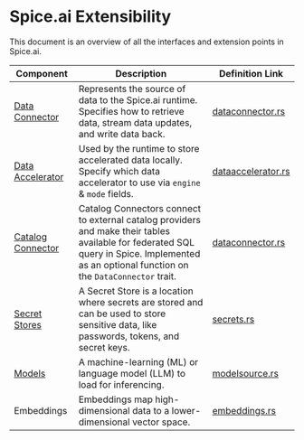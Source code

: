 # Spice.ai Extensibility

This document is an overview of all the interfaces and extension points in Spice.ai.

| Component           | Description                                                                                                                                                                                  | Definition Link                                            |
| ------------------- | -------------------------------------------------------------------------------------------------------------------------------------------------------------------------------------------- | ---------------------------------------------------------- |
| [Data Connector]    | Represents the source of data to the Spice.ai runtime. Specifies how to retrieve data, stream data updates, and write data back.                                                             | [dataconnector.rs](../crates/runtime/src/dataconnector.rs) |
| [Data Accelerator]  | Used by the runtime to store accelerated data locally. Specify which data accelerator to use via `engine` & `mode` fields.                                                                   | [dataaccelerator.rs](../crates/runtime/src/databackend.rs) |
| [Catalog Connector] | Catalog Connectors connect to external catalog providers and make their tables available for federated SQL query in Spice. Implemented as an optional function on the `DataConnector` trait. | [dataconnector.rs](../crates/runtime/src/dataconnector.rs) |
| [Secret Stores]     | A Secret Store is a location where secrets are stored and can be used to store sensitive data, like passwords, tokens, and secret keys.                                                      | [secrets.rs](../crates/runtime/src/secrets.rs)             |
| [Models]            | A machine-learning (ML) or language model (LLM) to load for inferencing.                                                                                                                     | [modelsource.rs](../crates/model_components/src/model.rs)  |
| Embeddings          | Embeddings map high-dimensional data to a lower-dimensional vector space.                                                                                                                    | [embeddings.rs](../crates/llms/src/embeddings/mod.rs)      |

[Data Connector]: https://docs.spiceai.org/components/data-connectors
[Data Accelerator]: https://docs.spiceai.org/components/data-accelerators
[Catalog Connector]: https://docs.spiceai.org/components/catalogs
[Secret Stores]: https://docs.spiceai.org/components/secret-stores
[Models]: https://docs.spiceai.org/components/models
